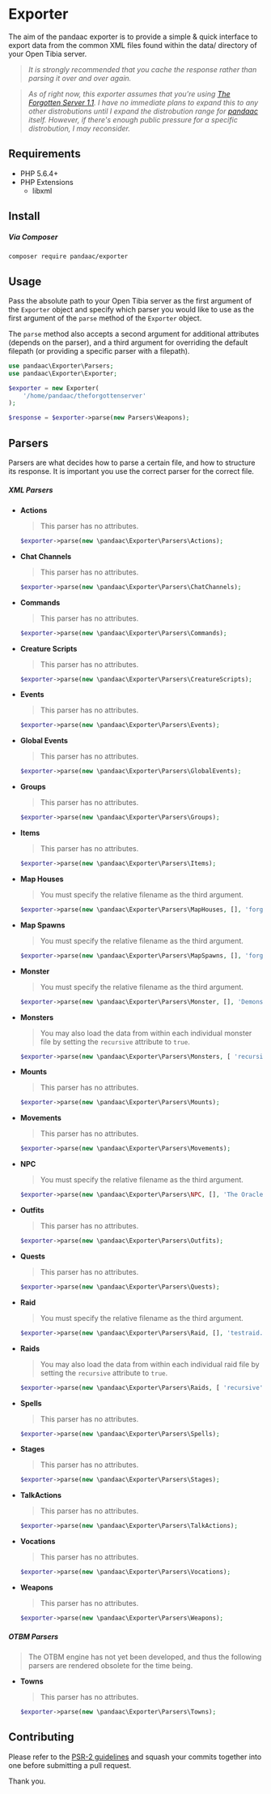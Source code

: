 # Exporter
The aim of the pandaac exporter is to provide a simple & quick interface to export data from the common XML files found within the data/ directory of your Open Tibia server.

> _It is strongly recommended that you cache the response rather than parsing it over and over again._

> _As of right now, this exporter assumes that you're using [The Forgotten Server 1.1](https://github.com/otland/forgottenserver/tree/1.1). I have no immediate plans to expand this to any other distrobutions until I expand the distrobution range for [pandaac](https://github.com/pandaac/pandaac) itself. However, if there's enough public pressure for a specific distrobution, I may reconsider._

## Requirements
* PHP 5.6.4+
* PHP Extensions
  * libxml

## Install
##### Via Composer
```
composer require pandaac/exporter
```

## Usage
Pass the absolute path to your Open Tibia server as the first argument of the `Exporter` object and specify which parser you would like to use as the first argument of the `parse` method of the `Exporter` object.

The `parse` method also accepts a second argument for additional attributes (depends on the parser), and a third argument for overriding the default filepath (or providing a specific parser with a filepath).

```php
use pandaac\Exporter\Parsers;
use pandaac\Exporter\Exporter;

$exporter = new Exporter(
    '/home/pandaac/theforgottenserver'
);

$response = $exporter->parse(new Parsers\Weapons);
```

## Parsers
Parsers are what decides how to parse a certain file, and how to structure its response. It is important you use the correct parser for the correct file.

##### XML Parsers
+ **Actions**  
   > This parser has no attributes.  

   ```php
   $exporter->parse(new \pandaac\Exporter\Parsers\Actions);
   ```
+ **Chat Channels**  
   > This parser has no attributes.  

   ```php
   $exporter->parse(new \pandaac\Exporter\Parsers\ChatChannels);
   ```
+ **Commands**  
   > This parser has no attributes.  
   
   ```php
   $exporter->parse(new \pandaac\Exporter\Parsers\Commands);
   ```
+ **Creature Scripts**  
   > This parser has no attributes.  
   
   ```php
   $exporter->parse(new \pandaac\Exporter\Parsers\CreatureScripts);
   ```
+ **Events**  
   > This parser has no attributes.  
   
   ```php
   $exporter->parse(new \pandaac\Exporter\Parsers\Events);
   ```
+ **Global Events**  
   > This parser has no attributes.  
   
   ```php
   $exporter->parse(new \pandaac\Exporter\Parsers\GlobalEvents);
   ```
+ **Groups**  
   > This parser has no attributes.  
   
   ```php
   $exporter->parse(new \pandaac\Exporter\Parsers\Groups);
   ```
+ **Items**  
   > This parser has no attributes.  
   
   ```php
   $exporter->parse(new \pandaac\Exporter\Parsers\Items);
   ```
+ **Map Houses**  
   > You must specify the relative filename as the third argument.  

   ```php
   $exporter->parse(new \pandaac\Exporter\Parsers\MapHouses, [], 'forgotten-house.xml');
   ```
+ **Map Spawns**  
   > You must specify the relative filename as the third argument.  

   ```php
   $exporter->parse(new \pandaac\Exporter\Parsers\MapSpawns, [], 'forgotten-spawn.xml');
   ```
+ **Monster**  
   > You must specify the relative filename as the third argument.  

   ```php
   $exporter->parse(new \pandaac\Exporter\Parsers\Monster, [], 'Demons/Demon.xml');
   ```
+ **Monsters**  
   > You may also load the data from within each individual monster file by setting the `recursive` attribute to `true`.  
   
   ```php
   $exporter->parse(new \pandaac\Exporter\Parsers\Monsters, [ 'recursive' => true ]);
   ```
+ **Mounts**  
   > This parser has no attributes.  
   
   ```php
   $exporter->parse(new \pandaac\Exporter\Parsers\Mounts);
   ```
+ **Movements**  
   > This parser has no attributes.  
   
   ```php
   $exporter->parse(new \pandaac\Exporter\Parsers\Movements);
   ```
+ **NPC**  
   > You must specify the relative filename as the third argument.  

   ```php
   $exporter->parse(new \pandaac\Exporter\Parsers\NPC, [], 'The Oracle.xml');
   ```
+ **Outfits**  
   > This parser has no attributes.  
   
   ```php
   $exporter->parse(new \pandaac\Exporter\Parsers\Outfits);
   ```
+ **Quests**  
   > This parser has no attributes.  
   
   ```php
   $exporter->parse(new \pandaac\Exporter\Parsers\Quests);
   ```
+ **Raid**  
   > You must specify the relative filename as the third argument.  

   ```php
   $exporter->parse(new \pandaac\Exporter\Parsers\Raid, [], 'testraid.xml');
   ```
+ **Raids**  
   > You may also load the data from within each individual raid file by setting the `recursive` attribute to `true`.  

   ```php
   $exporter->parse(new \pandaac\Exporter\Parsers\Raids, [ 'recursive' => true ]);
   ```
+ **Spells**  
   > This parser has no attributes.  
   
   ```php
   $exporter->parse(new \pandaac\Exporter\Parsers\Spells);
   ```
+ **Stages**  
   > This parser has no attributes.  
   
   ```php
   $exporter->parse(new \pandaac\Exporter\Parsers\Stages);
   ```
+ **TalkActions**  
   > This parser has no attributes.  
   
   ```php
   $exporter->parse(new \pandaac\Exporter\Parsers\TalkActions);
   ```
+ **Vocations**  
   > This parser has no attributes.  
   
   ```php
   $exporter->parse(new \pandaac\Exporter\Parsers\Vocations);
   ```
+ **Weapons**  
   > This parser has no attributes.  
   
   ```php
   $exporter->parse(new \pandaac\Exporter\Parsers\Weapons);
   ```

##### OTBM Parsers
> The OTBM engine has not yet been developed, and thus the following parsers are rendered obsolete for the time being.

+ **Towns**  
   > This parser has no attributes.  
   
   ```php
   $exporter->parse(new \pandaac\Exporter\Parsers\Towns);
   ```

## Contributing
Please refer to the [PSR-2 guidelines](http://www.php-fig.org/psr/psr-2/) and squash your commits together into one before submitting a pull request.

Thank you.
